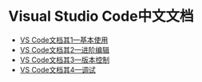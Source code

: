 # Visual Studio Code中文文档

* [VS Code文档其1—基本使用][vsc-1]
* [VS Code文档其2—进阶编辑][vsc-2]
* [VS Code文档其3—版本控制][vsc-3]
* [VS Code文档其4—调试][vsc-4]


[vsc-1]: https://github.com/zhang2333/docs-translation/blob/master/vs-code-doc/vsc-1-basics.md
[vsc-2]: https://github.com/zhang2333/docs-translation/blob/master/vs-code-doc/vsc-2-editing-evolved.md
[vsc-3]: https://github.com/zhang2333/docs-translation/blob/master/vs-code-doc/vsc-3-version-control.md
[vsc-4]: https://github.com/zhang2333/docs-translation/blob/master/vs-code-doc/vsc-4-debugging.md
